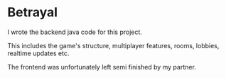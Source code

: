 # Betrayal
I wrote the backend java code for this project.

This includes the game's structure, multiplayer features, rooms, lobbies, realtime updates etc.

The frontend was unfortunately left semi finished by my partner.
